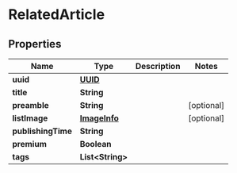 

# RelatedArticle

## Properties

Name | Type | Description | Notes
------------ | ------------- | ------------- | -------------
**uuid** | [**UUID**](UUID.md) |  | 
**title** | **String** |  | 
**preamble** | **String** |  |  [optional]
**listImage** | [**ImageInfo**](ImageInfo.md) |  |  [optional]
**publishingTime** | **String** |  | 
**premium** | **Boolean** |  | 
**tags** | **List&lt;String&gt;** |  | 




